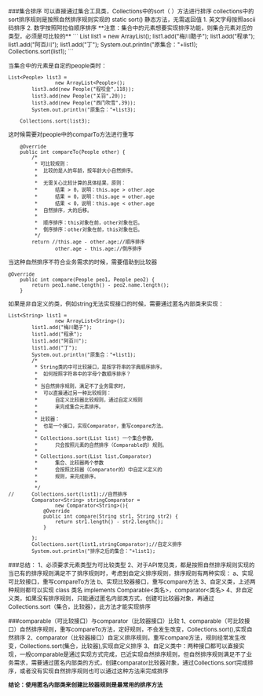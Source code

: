 <small>
###集合排序
可以直接通过集合工具类，Collections中的sort（ ）方法进行排序
collections中的sort排序规则是按照自然排序规则实现的
static sort() 静态方法，无需返回值
1. 英文字母按照ascii码排序
2. 数字按照阿拉伯顺序排序
**注意：集合中的元素想要实现排序功能，则集合元素对应的类型，必须是可比较的**
```
List<String> list1 = 
					new ArrayList<String>();
		list1.add("梅川酷子");
		list1.add("程承");
		list1.add("阿百川");
		list1.add("丁");
		System.out.println("原集合："+list1);
		Collections.sort(list1);
```

当集合中的元素是自定的people类时：
```
List<People> list3 = 
				new ArrayList<People>();
		list3.add(new People("程咬金",118));
		list3.add(new People("关羽",20));
		list3.add(new People("西门吹雪",39));
		System.out.println("原集合："+list3);
	
	Collections.sort(list3);
```
这时候需要对people中的comparTo方法进行重写
```
	@Override
	public int compareTo(People other) {
		/*
		 * 可比较规则：
		 * 	比较的是人的年龄，按年龄大小自然排序。
		 * 	
		 * 	无需关心比较计算的具体结果，原则：
		 * 		结果 > 0，说明：this.age > other.age
		 * 		结果 = 0，说明：this.age = other.age
		 * 		结果 < 0，说明：this.age < other.age
		 * 	自然排序，大的后移。
		 * 
		 * 	顺序排序：this对象在前，other对象在后。
		 * 	倒序排序：other对象在前，this对象在后。
		 */
		return //this.age - other.age;//顺序排序
				other.age - this.age;//倒序排序
```
当这种自然排序不符合业务需求的时候，需要借助到比较器
```
@Override
	public int compare(People peo1, People peo2) {
		return peo1.name.length() - peo2.name.length();
	}
```

如果是非自定义的类，例如string无法实现接口的时候，需要通过匿名内部类来实现：
```
List<String> list1 = 
				new ArrayList<String>();
		list1.add("梅川酷子");
		list1.add("程承");
		list1.add("阿百川");
		list1.add("丁");
		System.out.println("原集合："+list1);
		/*
		 * String类的中可比较接口，是按字符串的字典顺序排序。
		 * 	如何按照字符串中的字母个数顺序排序？
		 * 
		 * 当自然排序规则，满足不了业务需求时，
		 * 	可以直接通过另一种比较规则：
		 * 		自定义比较器比较规则，通过自定义规则
		 * 		来完成集合元素排序。
		 * 
		 * 比较器：
		 * 	也是一个接口，实现Comparator，重写compare方法。
		 * 
		 * Collections.sort(List list) 一个集合参数，
		 * 		只会按照元素的自然排序（Comparable的）规则。
		 * 
		 * Collections.sort(List list,Comparator) 
		 * 		集合、比较器两个参数
		 * 		会按照比较器（Comparator的）中自定义定义的
		 * 		规则，来完成排序。
		 * 	
		 */
//		Collections.sort(list1);//自然排序
		Comparator<String> stringComparator = 
				new Comparator<String>(){
			@Override
			public int compare(String str1, String str2) {
				return str1.length() - str2.length();
			}
			
		};
		Collections.sort(list1,stringComparator);//自定义排序
		System.out.println("排序之后的集合："+list1);
```


###总结：
1、必须要求元素类型为可比较类型
2、对于API常见类，都是按照自然排序规则实现的
当已有的排序规则满足不了排序规则时，考虑到自定义排序规则，排序规则有两种实现：
a、实现可比较接口，重写compareTo方法
b、实现比较器接口，重写compare方法
3、自定义类，上述两种规则都可以实现
class 类名 implements Comparable<类名>，comparator<类名>
4、非自定义类，如果没有排序规则，只能通过匿名内部类方式，创建可比较器对象，再通过Collections.sort（集合，比较器），此方法才能实现排序

###comparable（可比较接口）与comparator（比较器接口）比较
1、comparable（可比较接口）自然排序规则，重写compareTo方法，定好规则，不会发生改变，Collections.sort(),实现自然排序
2、comparator（比较器接口）自定义排序规则，重写compare方法，规则经常发生改变，Collections.sort(集合，比较器),实现自定义排序
3、自定义类中：两种接口都可以直接实现，一般comparable是通过实现方式完成，已近实现自然排序规则，但自然排序规则满足不了业务需求，需要通过匿名内部类的方式，创建comparator比较器对象，通过Collections.sort完成排序，或者没有实现自然排序规则也可以通过这种方法来完成排序

**结论：使用匿名内部类来创建比较器规则是最常用的排序方法**
